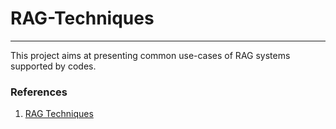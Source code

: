 # RAG-Techniques
---
This project aims at presenting common use-cases of RAG systems supported by codes.



### References
1. [RAG Techniques](https://github.com/NirDiamant/RAG_Techniques/tree/main/all_rag_techniques)
